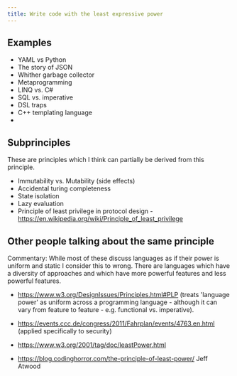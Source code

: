 ```yaml
---
title: Write code with the least expressive power
---
```


Examples
--------

* YAML vs Python
* The story of JSON
* Whither garbage collector
* Metaprogramming
* LINQ vs. C#
* SQL vs. imperative
* DSL traps
* C++ templating language
* 


Subprinciples
-------------

These are principles which I think can partially be derived from this principle.

* Immutability vs. Mutability (side effects)
* Accidental turing completeness
* State isolation
* Lazy evaluation
* Principle of least privilege in protocol design - https://en.wikipedia.org/wiki/Principle_of_least_privilege

Other people talking about the same principle
---------------------------------------------

Commentary: While most of these discuss languages as if their power is uniform
and static I consider this to wrong. There are languages which have a diversity
of approaches and which have more powerful features and less powerful features.

* https://www.w3.org/DesignIssues/Principles.html#PLP (treats 'language power' as uniform across a programming language - although it can vary from feature to feature - e.g. functional vs. imperative).

* https://events.ccc.de/congress/2011/Fahrplan/events/4763.en.html (applied specifically to security)

* https://www.w3.org/2001/tag/doc/leastPower.html

* https://blog.codinghorror.com/the-principle-of-least-power/ Jeff Atwood
